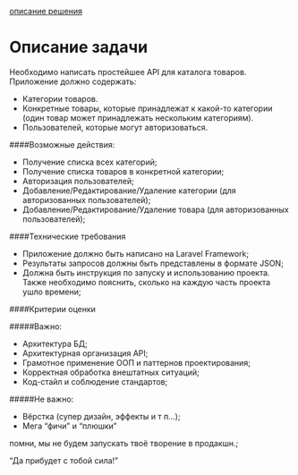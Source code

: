[описание решения](https://github.com/seugenev/lara_api)

Описание задачи
=======
Необходимо написать простейшее API для каталога товаров. Приложение должно содержать:

* Категории товаров.
* Конкретные товары, которые принадлежат к какой-то категории (один товар может принадлежать нескольким категориям).
* Пользователей, которые могут авторизоваться.

####Возможные действия:

* Получение списка всех категорий;
* Получение списка товаров в конкретной категории;
* Авторизация пользователей;
* Добавление/Редактирование/Удаление категории (для авторизованных пользователей);
* Добавление/Редактирование/Удаление товара (для авторизованных пользователей);

####Технические требования

* Приложение должно быть написано на Laravel Framework;
* Результаты запросов должны быть представлены в формате JSON;
* Должна быть инструкция по запуску и использованию проекта. Также необходимо пояснить, сколько на каждую часть проекта ушло времени;


####Критерии оценки

#####Важно:

* Архитектура БД;
* Архитектурная организация API;
* Грамотное применение ООП и паттернов проектирования;
* Корректная обработка внештатных ситуаций;
* Код-стайл и соблюдение стандартов;

#####Не важно:

* Вёрстка (супер дизайн, эффекты и т п...);
* Мега “фичи” и “плюшки”

помни, мы не будем запускать твоё творение  в продакшн.;

“Да прибудет с тобой сила!”

